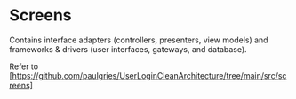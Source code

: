# Screens

Contains interface adapters (controllers, presenters, view models) and frameworks & drivers (user interfaces, gateways, and database).

Refer to [https://github.com/paulgries/UserLoginCleanArchitecture/tree/main/src/screens]